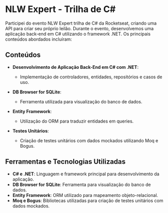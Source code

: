 # NLW Expert - Trilha de C#

Participei do evento NLW Expert trilha de C# da Rocketseat, criando uma API para criar seu próprio leilão. 
Durante o evento, desenvolvemos uma aplicação back-end em C# utilizando o framework .NET. Os principais conteúdos abordados incluíram:

## Conteúdos

- **Desenvolvimento de Aplicação Back-End em C# com .NET**:
  - Implementação de controladores, entidades, repositórios e casos de uso.
  
- **DB Browser for SQLite**:
  - Ferramenta utilizada para visualização do banco de dados.

- **Entity Framework**:
  - Utilização do ORM para traduzir entidades em queries.

- **Testes Unitários**:
  - Criação de testes unitários com dados mockados utilizando Moq e Bogus.

## Ferramentas e Tecnologias Utilizadas

- **C# e .NET**: Linguagem e framework principal para desenvolvimento da aplicação.
- **DB Browser for SQLite**: Ferramenta para visualização do banco de dados.
- **Entity Framework**: ORM utilizado para mapeamento objeto-relacional.
- **Moq e Bogus**: Bibliotecas utilizadas para criação de testes unitários com dados mockados.
